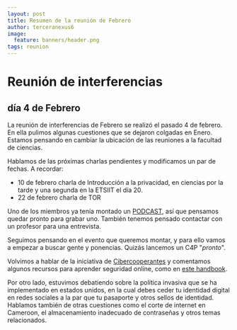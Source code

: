 ```yaml
---
layout: post
title: Resumen de la reunión de Febrero
author: terceranexus6
image:
  feature: banners/header.png
tags: reunion
---
```


# Reunión de interferencias
## día 4 de Febrero

La reunión de interferencias de Febrero se realizó el pasado 4 de febrero. En ella pulimos algunas cuestiones que se dejaron colgadas en Enero. Estamos pensando en cambiar la ubicación de las reuniones a la facultad de ciencias.

Hablamos de las próximas charlas pendientes y modificamos un par de fechas. A recordar:

- 10 de febrero charla de Introducción a la privacidad, en ciencias por la tarde y una segunda en la ETSIIT el día 20.
- 22 de febrero charla de TOR

Uno de los miembros ya tenía montado un [PODCAST](http://www.ivoox.com/podcast-computinglife_sq_f1362921_1.html), así que pensamos quedar pronto para grabar uno. También tenemos pensado contactar con un profesor para una entrevista.

Seguimos pensando en el evento que queremos montar, y para ello vamos a empezar a buscar gente y ponencias. Quizás lancemos un C4P "_pronto_".

Volvimos a hablar de la iniciativa de [Cibercooperantes](https://menores.osi.es/cibercooperantes) y comentamos algunos recursos para aprender seguridad online, como en [este handbook](https://handbookproject.github.io/).

Por otro lado, estuvimos debatiendo sobre la política invasiva que se ha implementado en estados unidos, en la cual debes ceder tu identidad digital en redes sociales a la par que tu pasaporte y otros sellos de identidad. Hablamos también de otras cuestiones como el corte de internet en Cameroon, el almacenamiento inadecuado de contraseñas y otros temas relacionados.  
